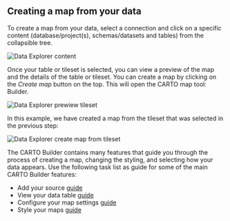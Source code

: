 ## Creating a map from your data

To create a map from your data, select a connection and click on a specific content (database/project(s), schemas/datasets and tables) from the collapsible tree. 

![Data Explorer content](/img/cloud-native-workspace/data-explorer/de_content.png)

Once your table or tileset is selected, you can view a preview of the map and the details of the table or tileset. You can create a map by clicking on the *Create map* button on the top. This will open the CARTO map tool: Builder.

![Data Explorer prewiew tileset](/img/cloud-native-workspace/data-explorer/de_preview_tileset.png)

In this example, we have created a map from the tileset that was selected in the previous step:

![Data Explorer create map from tileset](/img/cloud-native-workspace/data-explorer/de_create_map_from_tileset.png)

The CARTO Builder contains many features that guide you through the process of creating a map, changing the styling, and selecting how your data appears. Use the following task list as guide for some of the main CARTO Builder features:

- Add your source [guide](../../maps/add-source)
- View your data table [guide](../../maps/view-data-table)
- Configure your map settings [guide](../../maps/map-settings)
- Style your maps [guide](../../maps/map-styles)
